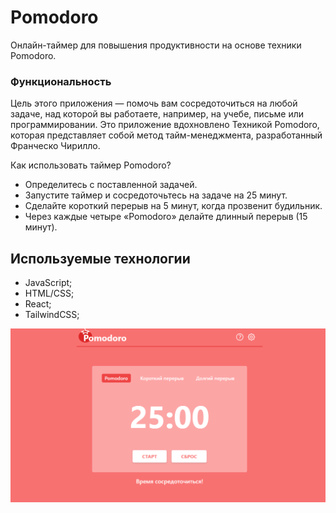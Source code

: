 # Pomodoro
Oнлайн-таймер для повышения продуктивности на основе техники Pomodoro.

### Функциональность
Цель этого приложения — помочь вам сосредоточиться на любой задаче, над которой вы работаете, например, на учебе, письме или программировании.
Это приложение вдохновлено Техникой Pomodoro, которая представляет собой метод тайм-менеджмента, разработанный Франческо Чирилло.

Как использовать таймер Pomodoro?
* Определитесь с поставленной задачей.
* Запустите таймер и сосредоточьтесь на задаче на 25 минут.
* Сделайте короткий перерыв на 5 минут, когда прозвенит будильник.
* Через каждые четыре «Pomodoro» делайте длинный перерыв (15 минут).

## Используемые технологии
* JavaScript;
* HTML/CSS;
* React;
* TailwindCSS;

![Image alt](https://github.com/VictoriaBorovskaya/Pomodoro/blob/master/screen.png)

